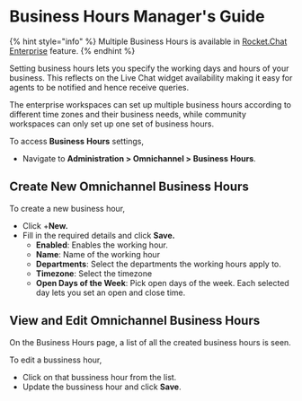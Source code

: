 # Business Hours Manager's Guide

{% hint style="info" %}
Multiple Business Hours is available in [Rocket.Chat Enterprise](../../setup-and-configure/enterprise-edition-trial/) feature.
{% endhint %}

Setting business hours lets you specify the working days and hours of your business. This reflects on the Live Chat widget availability making it easy for agents to be notified and hence receive queries.

The enterprise workspaces can set up multiple business hours according to different time zones and their business needs, while community workspaces can only set up one set of business hours.

To access **Business** **Hours** settings,

* Navigate to **Administration > Omnichannel > Business** **Hours**.

## Create New Omnichannel Business Hours

To create a new business hour,

* Click +**New.**
* Fill in the required details and click **Save.**
  * **Enabled**: Enables the working hour.
  * **Name**: Name of the working hour
  * **Departments**: Select the departments the working hours apply to.
  * **Timezone**: Select the timezone
  * **Open Days of the Week**: Pick open days of the week. Each selected day lets you set an open and close time.

## View and Edit Omnichannel Business Hours

On the Business Hours page, a list of all the created business hours is seen.

To edit a bussiness hour,

* Click on that bussiness hour from the list.
* Update the bussiness hour and click **Save**.
